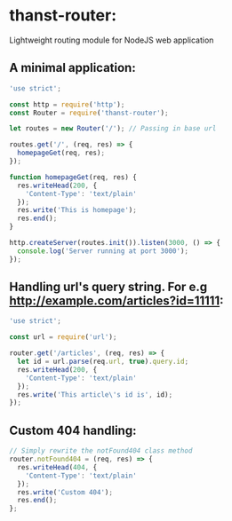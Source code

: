 # thanst-router:
Lightweight routing module for NodeJS web application

## A minimal application:
```javascript
'use strict';

const http = require('http');
const Router = require('thanst-router');

let routes = new Router('/'); // Passing in base url

routes.get('/', (req, res) => {
  homepageGet(req, res);
});

function homepageGet(req, res) {
  res.writeHead(200, {
    'Content-Type': 'text/plain'
  });
  res.write('This is homepage');
  res.end();
}

http.createServer(routes.init()).listen(3000, () => {
  console.log('Server running at port 3000');
});
```

## Handling url's query string. For e.g http://example.com/articles?id=11111:
```javascript
'use strict';

const url = require('url');

router.get('/articles', (req, res) => {
  let id = url.parse(req.url, true).query.id;
  res.writeHead(200, {
    'Content-Type': 'text/plain'
  });
  res.write('This article\'s id is', id);
});
```

## Custom 404 handling:
```javascript
// Simply rewrite the notFound404 class method
router.notFound404 = (req, res) => {
  res.writeHead(404, {
    'Content-Type': 'text/plain'
  });
  res.write('Custom 404');
  res.end();
};
```
